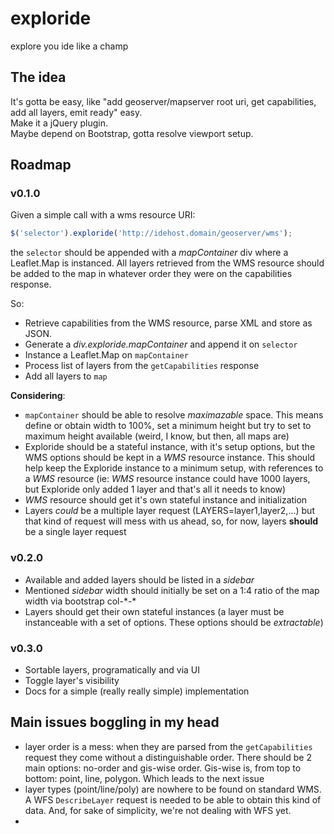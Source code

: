 # exploride
explore you ide like a champ

## The idea
It's gotta be easy, like "add geoserver/mapserver root uri, get capabilities, add all layers, emit ready" easy.  
Make it a jQuery plugin.  
Maybe depend on Bootstrap, gotta resolve viewport setup.

## Roadmap

### v0.1.0
Given a simple call with a wms resource URI:
```javascript
$('selector').exploride('http://idehost.domain/geoserver/wms');
```
the `selector` should be appended with a *mapContainer* div where a Leaflet.Map is instanced. All layers retrieved from the WMS resource should be added to the map in whatever order they were on the capabilities response.

So:
  * Retrieve capabilities from the WMS resource, parse XML and store as JSON.
  * Generate a *div.exploride.mapContainer* and append it on `selector`
  * Instance a Leaflet.Map on `mapContainer`
  * Process list of layers from the `getCapabilities` response
  * Add all layers to `map`

**Considering**:
  * `mapContainer` should be able to resolve *maximazable* space. This means define or obtain width to 100%, set a minimum height but try to set to maximum height available (weird, I know, but then, all maps are)
  * Exploride should be a stateful instance, with it's setup options, but the WMS options should be kept in a *WMS* resource instance. This should help keep the Exploride instance to a minimum setup, with references to a *WMS* resource (ie: *WMS* resource instance could have 1000 layers, but Exploride only added 1 layer and that's all it needs to know)
  * *WMS* resource should get it's own stateful instance and initialization
  * Layers *could* be a multiple layer request (LAYERS=layer1,layer2,...) but that kind of request will mess with us ahead, so, for now, layers **should** be a single layer request

### v0.2.0
  * Available and added layers should be listed in a *sidebar*
  * Mentioned *sidebar* width should initially be set on a 1:4 ratio of the map width via bootstrap col-\*-\* 
  * Layers should get their own stateful instances (a layer must be instanceable with a set of options. These options should be *extractable*)

### v0.3.0
  * Sortable layers, programatically and via UI
  * Toggle layer's visibility
  * Docs for a simple (really really simple) implementation

## Main issues boggling in my head
  * layer order is a mess: when they are parsed from the `getCapabilities` request they come without a distinguishable order. There should be 2 main options: no-order and gis-wise order. Gis-wise is, from top to bottom: point, line, polygon. Which leads to the next issue
  * layer types (point/line/poly) are nowhere to be found on standard WMS. A WFS `DescribeLayer` request is needed to be able to obtain this kind of data. And, for sake of simplicity, we're not dealing with WFS yet.
  * 
